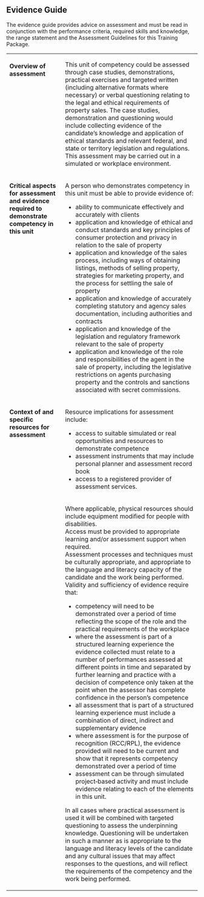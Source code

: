 ## Evidence Guide

The evidence guide provides advice on assessment and must be read in conjunction with the performance criteria, required skills and knowledge, the range statement and the Assessment Guidelines for this Training Package.

<table class="cpp-table" border="0" cellpadding="0" cellspacing="0">
	<tbody>
		<tr>
			<td valign="top"><br /><strong>Overview of assessment</strong>
			</td>
			<td valign="top">
				<p>This unit of competency could be assessed through case studies, demonstrations, practical exercises and targeted written (including alternative formats where necessary) or verbal questioning relating to the legal and ethical requirements of property sales. The case studies, demonstration and questioning would include collecting evidence of the candidate’s knowledge and application of ethical standards and relevant federal, and state or territory legislation and regulations. This assessment may be carried out in a simulated or workplace environment.</p>
			</td>
		</tr>
		<tr>
			<td valign="top">
				<p><strong>Critical aspects for assessment and evidence required to demonstrate competency in this unit</strong>
				</p>
			</td>
			<td valign="top">
				<p>A person who demonstrates competency in this unit must be able to provide evidence of:</p>
				<ul>
					<li>ability to communicate effectively and accurately with clients</li>
					<li>application and knowledge of ethical and conduct standards and key principles of consumer protection and privacy in relation to the sale of property</li>
					<li>application and knowledge of the sales process, including ways of obtaining listings, methods of selling property, strategies for marketing property, and the process for settling the sale of property</li>
					<li>application and knowledge of accurately completing statutory and agency sales documentation, including authorities and contracts</li>
					<li>application and knowledge of the legislation and regulatory framework relevant to the sale of property</li>
					<li>application and knowledge of the role and responsibilities of the agent in the sale of property, including the legislative restrictions on agents purchasing property and the controls and sanctions associated with secret commissions.</li>
				</ul>
			</td>
		</tr>
		<tr>
			<td valign="top">
				<p><strong>Context of and specific resources for assessment</strong>
				</p>
			</td>
			<td valign="top">
				<p>Resource implications for assessment include:</p>
				<ul>
					<li>access to suitable simulated or real opportunities and resources to demonstrate competence</li>
					<li>assessment instruments that may include personal planner and assessment record book</li>
					<li>access to a registered provider of assessment services.</li>
				</ul>
			</td>
		</tr>
		<tr>
			<td valign="top">
				<p><strong>&nbsp;</strong>
				</p>
			</td>
			<td valign="top">
				<p>Where applicable, physical resources should include equipment modified for people with disabilities.<br /> Access must be provided to appropriate learning and/or assessment support when required.<br /> Assessment processes and techniques must be culturally appropriate, and appropriate to the language and literacy capacity of the candidate and the work being performed.<br /> Validity and sufficiency of evidence require that:</p>
				<ul>
					<li>competency will need to be demonstrated over a period of time reflecting the scope of the role and the practical requirements of the workplace</li>
					<li>where the assessment is part of a structured learning experience the evidence collected must relate to a number of performances assessed at different points in time and separated by further learning and practice with a decision of competence only taken at the point when the assessor has complete confidence in the person’s competence</li>
					<li>all assessment that is part of a structured learning experience must include a combination of direct, indirect and supplementary evidence</li>
					<li>where assessment is for the purpose of recognition (RCC/RPL), the evidence provided will need to be current and show that it represents competency demonstrated over a period of time</li>
					<li>assessment can be through simulated project‑based activity and must include evidence relating to each of the elements in this unit.</li>
				</ul>
				<p>In all cases where practical assessment is used it will be combined with targeted questioning to assess the underpinning knowledge. Questioning will be undertaken in such a manner as is appropriate to the language and literacy levels of the candidate and any cultural issues that may affect responses to the questions, and will reflect the requirements of the competency and the work being performed.</p>
			</td>
		</tr>
	</tbody>
</table>